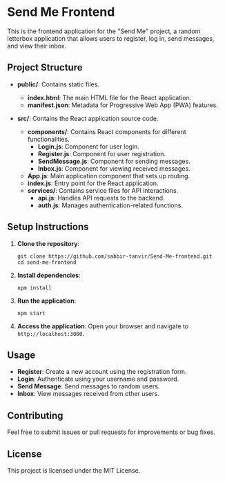 # Send Me Frontend

This is the frontend application for the "Send Me" project, a random letterbox application that allows users to register, log in, send messages, and view their inbox.

## Project Structure

- **public/**: Contains static files.
  - **index.html**: The main HTML file for the React application.
  - **manifest.json**: Metadata for Progressive Web App (PWA) features.

- **src/**: Contains the React application source code.
  - **components/**: Contains React components for different functionalities.
    - **Login.js**: Component for user login.
    - **Register.js**: Component for user registration.
    - **SendMessage.js**: Component for sending messages.
    - **Inbox.js**: Component for viewing received messages.
  - **App.js**: Main application component that sets up routing.
  - **index.js**: Entry point for the React application.
  - **services/**: Contains service files for API interactions.
    - **api.js**: Handles API requests to the backend.
    - **auth.js**: Manages authentication-related functions.

## Setup Instructions

1. **Clone the repository**:
   ```
   git clone https://github.com/sabbir-tanvir/Send-Me-frontend.git
   cd send-me-frontend
   ```

2. **Install dependencies**:
   ```
   npm install
   ```

3. **Run the application**:
   ```
   npm start
   ```

4. **Access the application**:
   Open your browser and navigate to `http://localhost:3000`.

## Usage

- **Register**: Create a new account using the registration form.
- **Login**: Authenticate using your username and password.
- **Send Message**: Send messages to random users.
- **Inbox**: View messages received from other users.

## Contributing

Feel free to submit issues or pull requests for improvements or bug fixes.

## License

This project is licensed under the MIT License.